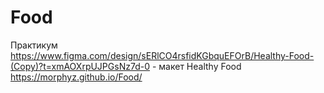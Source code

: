 # Food
Практикум
https://www.figma.com/design/sERlCO4rsfidKGbquEFOrB/Healthy-Food-(Copy)?t=xmAOXrpUJPGsNz7d-0 - макет
Healthy Food <br>
https://morphyz.github.io/Food/
